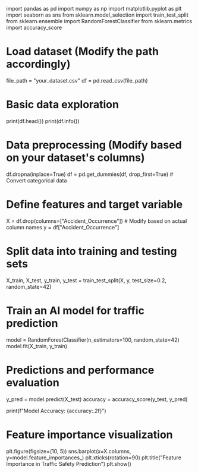 import pandas as pd
import numpy as np
import matplotlib.pyplot as plt
import seaborn as sns
from sklearn.model_selection import train_test_split
from sklearn.ensemble import RandomForestClassifier
from sklearn.metrics import accuracy_score

# Load dataset (Modify the path accordingly)
file_path = "your_dataset.csv"
df = pd.read_csv(file_path)

# Basic data exploration
print(df.head())
print(df.info())

# Data preprocessing (Modify based on your dataset's columns)
df.dropna(inplace=True)
df = pd.get_dummies(df, drop_first=True)  # Convert categorical data

# Define features and target variable
X = df.drop(columns=["Accident_Occurrence"])  # Modify based on actual column names
y = df["Accident_Occurrence"]

# Split data into training and testing sets
X_train, X_test, y_train, y_test = train_test_split(X, y, test_size=0.2, random_state=42)

# Train an AI model for traffic prediction
model = RandomForestClassifier(n_estimators=100, random_state=42)
model.fit(X_train, y_train)

# Predictions and performance evaluation
y_pred = model.predict(X_test)
accuracy = accuracy_score(y_test, y_pred)

print(f"Model Accuracy: {accuracy:.2f}")

# Feature importance visualization
plt.figure(figsize=(10, 5))
sns.barplot(x=X.columns, y=model.feature_importances_)
plt.xticks(rotation=90)
plt.title("Feature Importance in Traffic Safety Prediction")
plt.show()
